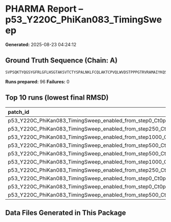 # PHARMA Report – p53_Y220C_PhiKan083_TimingSweep

**Generated:** 2025-08-23 04:24:12
## Ground Truth Sequence (Chain: A)

```
SVPSQKTYQGSYGFRLGFLHSGTAKSVTCTYSPALNKLFCQLAKTCPVQLWVDSTPPPGTRVRAMAIYKQSQHMTEVVRRCPHHERCSDSDGLAPPQHLIRVEGNLRAEYLDDRNTFRHSVVVPCEPPEVGSDCTTIHYNYMCYSSCMGGMNRRPILTIITLEDSSGNLLGRDSFEVRVCACPGRDRRTEEENLR
```

**Runs prepared:** 96
**Failures:** 0

## Top 10 runs (lowest final RMSD)

| patch_id                                                                       |    RMSD |      Rg |   total_loss |
|:-------------------------------------------------------------------------------|--------:|--------:|-------------:|
| p53_Y220C_PhiKan083_TimingSweep_enabled_from_step0_Ct0p05_HB16p0_Lig4p0_s24    | 18.8607 | 19.7963 |            0 |
| p53_Y220C_PhiKan083_TimingSweep_enabled_from_step250_Ct0p05_HB16p0_Lig4p0_s24  | 18.8607 | 19.7963 |            0 |
| p53_Y220C_PhiKan083_TimingSweep_enabled_from_step1000_Ct0p05_HB16p0_Lig4p0_s24 | 18.8607 | 19.7963 |            0 |
| p53_Y220C_PhiKan083_TimingSweep_enabled_from_step500_Ct0p05_HB16p0_Lig4p0_s24  | 18.8607 | 19.7963 |            0 |
| p53_Y220C_PhiKan083_TimingSweep_enabled_from_step500_Ct0p05_HB16p0_Lig4p0_s19  | 20.7607 | 17.0447 |            0 |
| p53_Y220C_PhiKan083_TimingSweep_enabled_from_step1000_Ct0p05_HB16p0_Lig4p0_s19 | 20.7607 | 17.0447 |            0 |
| p53_Y220C_PhiKan083_TimingSweep_enabled_from_step250_Ct0p05_HB16p0_Lig4p0_s19  | 20.7607 | 17.0447 |            0 |
| p53_Y220C_PhiKan083_TimingSweep_enabled_from_step0_Ct0p05_HB16p0_Lig4p0_s19    | 20.7607 | 17.0447 |            0 |
| p53_Y220C_PhiKan083_TimingSweep_enabled_from_step0_Ct0p05_HB16p0_Lig4p0_s5     | 22.0122 | 13.8551 |            0 |
| p53_Y220C_PhiKan083_TimingSweep_enabled_from_step500_Ct0p05_HB16p0_Lig4p0_s5   | 22.0122 | 13.8551 |            0 |

## Data Files Generated in This Package

